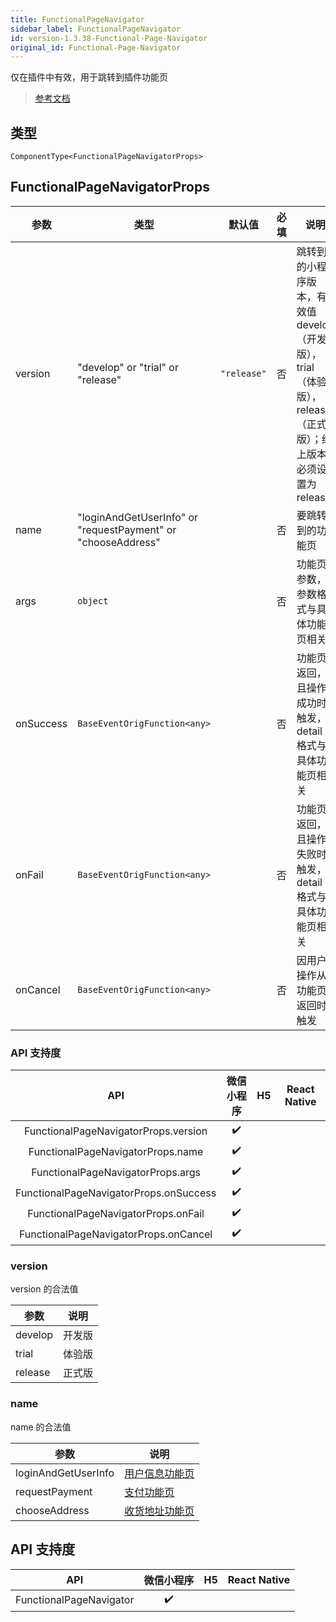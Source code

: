 ```yaml
---
title: FunctionalPageNavigator
sidebar_label: FunctionalPageNavigator
id: version-1.3.38-Functional-Page-Navigator
original_id: Functional-Page-Navigator
---
```


仅在插件中有效，用于跳转到插件功能页

> [参考文档](https://developers.weixin.qq.com/miniprogram/dev/component/functional-page-navigator.html)

## 类型

```tsx
ComponentType<FunctionalPageNavigatorProps>
```

## FunctionalPageNavigatorProps

| 参数 | 类型 | 默认值 | 必填 | 说明 |
| --- | --- | :---: | :---: | --- |
| version | "develop" or "trial" or "release" | `"release"` | 否 | 跳转到的小程序版本，有效值 develop（开发版），trial（体验版），release（正式版）；线上版本必须设置为 release |
| name | "loginAndGetUserInfo" or "requestPayment" or "chooseAddress" |  | 否 | 要跳转到的功能页 |
| args | `object` |  | 否 | 功能页参数，参数格式与具体功能页相关 |
| onSuccess | `BaseEventOrigFunction<any>` |  | 否 | 功能页返回，且操作成功时触发， detail 格式与具体功能页相关 |
| onFail | `BaseEventOrigFunction<any>` |  | 否 | 功能页返回，且操作失败时触发， detail 格式与具体功能页相关 |
| onCancel | `BaseEventOrigFunction<any>` |  | 否 | 因用户操作从功能页返回时触发 |

### API 支持度

| API | 微信小程序 | H5 | React Native |
| :---: | :---: | :---: | :---: |
| FunctionalPageNavigatorProps.version | ✔️ |  |  |
| FunctionalPageNavigatorProps.name | ✔️ |  |  |
| FunctionalPageNavigatorProps.args | ✔️ |  |  |
| FunctionalPageNavigatorProps.onSuccess | ✔️ |  |  |
| FunctionalPageNavigatorProps.onFail | ✔️ |  |  |
| FunctionalPageNavigatorProps.onCancel | ✔️ |  |  |

### version

version 的合法值

| 参数 | 说明 |
| --- | --- |
| develop | 开发版 |
| trial | 体验版 |
| release | 正式版 |

### name

name 的合法值

| 参数 | 说明 |
| --- | --- |
| loginAndGetUserInfo | [用户信息功能页](https://developers.weixin.qq.com/miniprogram/dev/framework/plugin/functional-pages/user-info.html) |
| requestPayment | [支付功能页](https://developers.weixin.qq.com/miniprogram/dev/framework/plugin/functional-pages/request-payment.html) |
| chooseAddress | [收货地址功能页](https://developers.weixin.qq.com/miniprogram/dev/framework/plugin/functional-pages/choose-address.html) |

## API 支持度

| API | 微信小程序 | H5 | React Native |
| :---: | :---: | :---: | :---: |
| FunctionalPageNavigator | ✔️ |  |  |
